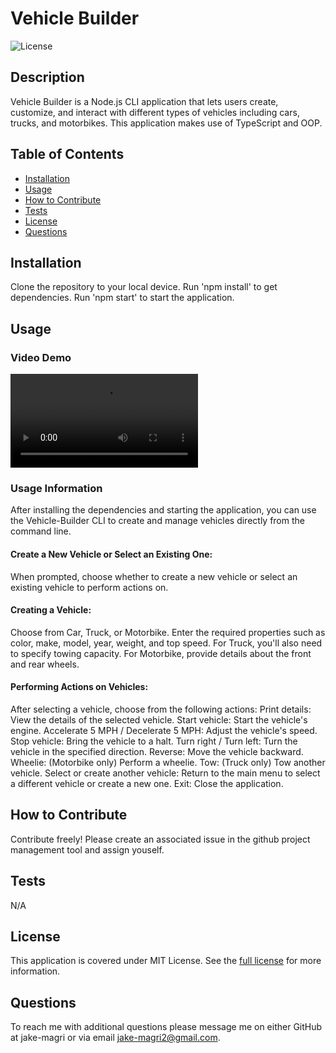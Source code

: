 # Vehicle Builder
![License](https://img.shields.io/badge/MIT%20License-purple)

## Description

Vehicle Builder is a Node.js CLI application that lets users create, customize, and interact with different types of vehicles including cars, trucks, and motorbikes. This application makes use of TypeScript and OOP.

## Table of Contents

- [Installation](#installation)
- [Usage](#usage)
- [How to Contribute](#how-to-contribute)
- [Tests](#tests)
- [License](#license)
- [Questions](#questions)

## Installation

Clone the repository to your local device. Run 'npm install' to get dependencies. Run 'npm start' to start the application.

## Usage

### Video Demo
![Video demo of application.](assets/videos/vehicleBuilderDemo.mp4)

### Usage Information
After installing the dependencies and starting the application, you can use the Vehicle-Builder CLI to create and manage vehicles directly from the command line. 
#### Create a New Vehicle or Select an Existing One: 
When prompted, choose whether to create a new vehicle or select an existing vehicle to perform actions on. 
#### Creating a Vehicle: 
Choose from Car, Truck, or Motorbike. Enter the required properties such as color, make, model, year, weight, and top speed. For Truck, you'll also need to specify towing capacity. For Motorbike, provide details about the front and rear wheels.
#### Performing Actions on Vehicles:
After selecting a vehicle, choose from the following actions: Print details: View the details of the selected vehicle. 
Start vehicle: Start the vehicle's engine. 
Accelerate 5 MPH / Decelerate 5 MPH: Adjust the vehicle's speed. Stop vehicle: Bring the vehicle to a halt. 
Turn right / Turn left: Turn the vehicle in the specified direction. 
Reverse: Move the vehicle backward. Wheelie: (Motorbike only) Perform a wheelie. 
Tow: (Truck only) Tow another vehicle. Select or create another vehicle: Return to the main menu to select a different vehicle or create a new one. 
Exit: Close the application.

## How to Contribute

Contribute freely! Please create an associated issue in the github project management tool and assign youself.

## Tests

N/A

## License 
This application is covered under MIT License.
See the [full license](https://opensource.org/licenses/MIT) for more information.

## Questions

To reach me with additional questions please message me on either GitHub at jake-magri or via email jake-magri2@gmail.com.
